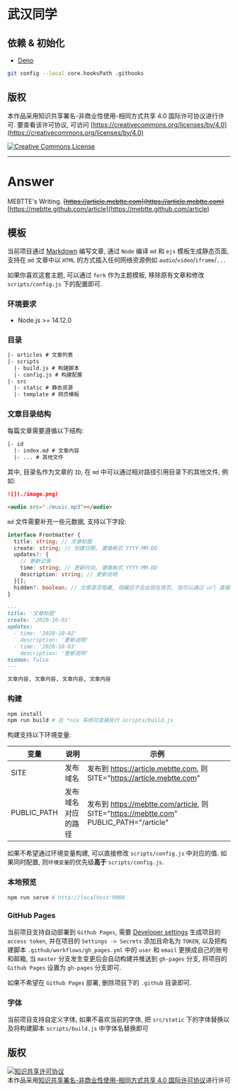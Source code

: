 # 武汉同学



## 依赖 & 初始化

- [Deno](https://deno.com)

```sh
git config --local core.hooksPath .githooks
```

## 版权

本作品采用知识共享署名-非商业性使用-相同方式共享 4.0 国际许可协议进行许可. 要查看该许可协议, 可访问 [https://creativecommons.org/licenses/by/4.0](https://creativecommons.org/licenses/by/4.0)

<a rel="license" href="http://creativecommons.org/licenses/by-nc-sa/4.0/"><img alt="Creative Commons License" style="border-width:0" src="https://i.creativecommons.org/l/by-nc-sa/4.0/88x31.png" /></a>



---
# Answer

MEBTTE's Writing. ~~[https://article.mebtte.com](https://article.mebtte.com)~~ [https://mebtte.github.com/article](https://mebtte.github.com/article)

## 模板

当前项目通过 [Markdown](https://zh.wikipedia.org/wiki/Markdown) 编写文章, 通过 `Node` 编译 `md` 和 `ejs` 模板生成静态页面, 支持在 `md` 文章中以 `HTML` 的方式插入任何网络资源例如 `audio`/`video`/`iframe`/`...`

如果你喜欢这套主题, 可以通过 `fork` 作为主题模板, 移除原有文章和修改 `scripts/config.js` 下的配置即可.

### 环境要求

- Node.js >= 14.12.0

### 目录

```txt
|- articles # 文章列表
|- scripts
  |- build.js # 构建脚本
  |- config.js # 构建配置
|- src
  |- static # 静态资源
  |- template # 网页模板
```

### 文章目录结构

每篇文章需要遵循以下结构:

```txt
|- id
  |- index.md # 文章内容
  |- ... # 其他文件
```

其中, 目录名作为文章的 `ID`, 在 `md` 中可以通过相对路径引用目录下的其他文件, 例如:

```md
![](./image.png)

<audio src="./music.mp3"></audio>
```

`md` 文件需要补充一些元数据, 支持以下字段:

```ts
interface Frontmatter {
  title: string; // 文章标题
  create: string; // 创建日期, 遵循格式 YYYY-MM-DD
  updates?: {
    // 更新记录
    time: string; // 更新时间, 遵循格式 YYYY-MM-DD
    description: string; // 更新说明
  }[];
  hidden?: boolean; // 文章是否隐藏, 隐藏后不会出现在首页, 但可以通过 url 直接访问
}
```

```md
---
title: '文章标题'
create: '2020-10-01'
updates:
  - time: '2020-10-02'
    description: '更新说明'
  - time: '2020-10-03'
    description: '更新说明'
hidden: false
---

文章内容, 文章内容, 文章内容, 文章内容
```

### 构建

```bash
npm install
npm run build # 在 *nix 系统可直接执行 scripts/build.js
```

构建支持以下环境变量:

| 变量        | 说明               | 示例                                                                                   |
| ----------- | ------------------ | -------------------------------------------------------------------------------------- |
| SITE        | 发布域名           | 发布到 https://article.mebtte.com, 则 SITE="https://article.mebtte.com"                |
| PUBLIC_PATH | 发布域名对应的路径 | 发布到 https://mebtte.com/article, 则 SITE="https://mebtte.com" PUBLIC_PATH="/article" |

如果不希望通过环境变量构建, 可以直接修改 `scripts/config.js` 中对应的值. 如果同时配置, 则`环境变量`的优先级**高于** `scripts/config.js`.

### 本地预览

```bash
npm run serve # http://localhost:9000
```

### GitHub Pages

当前项目支持自动部署到 `Github Pages`, 需要 [Developer settings](https://github.com/settings/tokens) 生成项目的 `access token`, 并在项目的 `Settings -> Secrets` 添加且命名为 `TOKEN`, 以及把构建脚本 `.github/workflows/gh_pages.yml` 中的 `user` 和 `email` 更换成自己的账号和邮箱, 当 `master` 分支发生变更后会自动构建并推送到 `gh-pages` 分支, 将项目的 `Github Pages` 设置为 `gh-pages` 分支即可.

如果不希望在 `Github Pages` 部署, 删除项目下的 `.github` 目录即可.

### 字体

当前项目支持自定义字体, 如果不喜欢当前的字体, 把 `src/static` 下的字体替换以及将构建脚本 `scripts/build.js` 中字体名替换即可

## 版权

<a rel="license" href="http://creativecommons.org/licenses/by-nc-sa/4.0/"><img alt="知识共享许可协议" style="border-width:0" src="https://i.creativecommons.org/l/by-nc-sa/4.0/88x31.png" /></a><br />本作品采用<a rel="license" href="http://creativecommons.org/licenses/by-nc-sa/4.0/">知识共享署名-非商业性使用-相同方式共享 4.0 国际许可协议</a>进行许可
